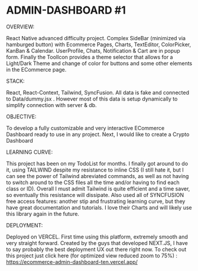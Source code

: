 # ADMIN-DASHBOARD #1

OVERVIEW:

React Native advanced difficulty project. Complex SideBar (minimized via hamburged button) with Ecommerce Pages, Charts, TextEditor, ColorPicker, KanBan & Calendar. UserProfile, Chats, Notification & Cart are in popup form. Finally the ToolIcon provides a theme selector that allows for a Light/Dark Theme and change of color for buttons and some other elements in the ECommerce page.

STACK:

React, React-Context, Tailwind, SyncFusion. All data is fake and connected to Data/dummy.jsx .  However most of this data is setup dynamically to simplify connection with server & db.

OBJECTIVE:

To develop a fully customizable and very interactive ECommerce Dashboard ready to use in any project. Next, I would like to create a Crypto Dashboard 

LEARNING CURVE:

This project has been on my TodoList for months. I finally got around to do it, using TAILWIND despite my resistance to inline CSS (I still hate it, but I can see the power of Tailwind abreviated commands, as well as not having to switch around to the CSS files all the time and/or having to find each class or ID). Overall I must admit Tailwind is quite efficient and a time saver, so eventually this resistance will dissipate. Also used all of SYNCFUSION free access features: another stip and frustrating learning curve, but they have great documentation and tutorials. I love their Charts and will likely use this library again in the future. 

DEPLOYMENT:

Deployed on VERCEL. First time using this platform, extremely smooth and very straight forward. Created by the guys that developed NEXT.JS, I have to say probably the best deployment UX out there right now. 
To check out this project just click here (for optimized view reduced zoom to 75%) : https://ecommerce-admin-dashboard-ten.vercel.app/ 

